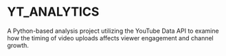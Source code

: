 # YT_ANALYTICS
A Python-based analysis project utilizing the YouTube Data API to examine how the timing of video uploads affects viewer engagement and channel growth.
